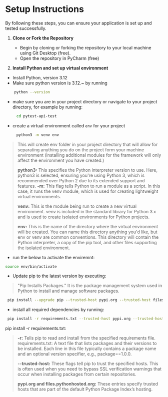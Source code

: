 # Setup Instructions

By following these steps, you can ensure your application is set up and tested successfully.

1. **Clone or Fork the Repository**
   - Begin by cloning or forking the repository to your local machine using Git Desktop (free).
   - Open the repository in PyCharm (free) 

2. **Install Python and set up virtual environment**

- Install Python, version 3.12
- Make sure python version is 3.12.~ by running
 ```sh
     python --version
 ```
- make sure you are in your project directory or navigate to your project directory, for example by running:
```sh
     cd pytest-api-test
```
- create a virtual environment called `env` for your project 
```sh
     python3 -m venv env
```
>This will create env folder in your project directory that will allow for separating anything you do on the 
project form your machine environment (installing additional modules for the framework will only affect the 
environment you have created.)
> 
>**python3:** This specifies the Python interpreter version to use. Here, python3 is selected, ensuring you're using 
Python 3, which is recommended over Python 2 due to its extended support and features.
**-m:**
This flag tells Python to run a module as a script. In this case, it runs the venv module, which is used for 
creating lightweight virtual environments.
> 
>**venv:**
This is the module being run to create a new virtual environment. venv is included in the standard library for 
Python 3.x and is used to create isolated environments for Python projects.
> 
>**env:**
This is the name of the directory where the virtual environment will be created. You can name this directory 
anything you'd like, but env or venv are common conventions. This directory will contain the Python interpreter, 
a copy of the pip tool, and other files supporting the isolated environment.

- run the below to activate the enviremnt: 
 ```sh
source env/bin/activate
```

- Update pip to the latest version by executing:
>"Pip Installs Packages." It is the package management system used in Python to install 
and manage software packages.
```sh
 pip install --upgrade pip --trusted-host pypi.org --trusted-host files.pythonhosted.org
```
- install all required dependencies by running: 
```sh
 pip install -r requirements.txt --trusted-host pypi.org --trusted-host files.pythonhosted.org
```
pip install -r requirements.txt:

>**-r:** Tells pip to read and install from the specified requirements file.
requirements.txt: A text file that lists packages and their versions to be installed. 
Each line in this file typically contains a package name and an optional version specifier, e.g., package==1.0.0.
> 
>**--trusted-host:** These flags tell pip to trust the specified hosts. This is often used when you need to bypass SSL 
verification warnings that occur when installing packages from certain repositories.
> 
>**pypi.org and files.pythonhosted.org:** These entries specify trusted hosts that are part of the 
default Python Package Index’s hosting.

